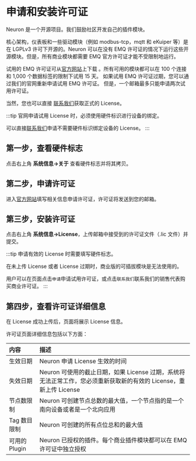 # 申请和安装许可证

Neuron 是一个开源项目。我们鼓励社区开发自己的插件模块。

核心架构，仪表板和一些驱动模块（例如 modbus-tcp，mqtt 和 eKuiper 等）是在 LGPLv3 许可下开源的。Neuron 可以在没有 EMQ 许可证的情况下运行这些开源模块。但是，所有商业模块都需要 EMQ 官方许可证才能不受限制地运行。

试用的 EMQ 许可证可从[官方网站](https://www.emqx.com/zh/apply-licenses/neuron)上下载 。所有可用的模块都可以在 100 个连接和 1,000 个数据标签的限制下试用 15 天。 如果试用 EMQ 许可证过期，您可以通过我们的官网重新申请试用 EMQ 许可证。 但是，一个邮箱最多只能申请两次试用许可证。

当然，您也可以直接 [联系我们](https://www.emqx.com/zh/contact?product=neuron)获取正式的 License。

:::tip
官网申请试用 License 时，必须使用硬件标识进行设备的绑定。

可以直接[联系我们](https://www.emqx.com/zh/contact?product=neuron)申请不需要硬件标识绑定设备的 License。
:::

## 第一步，查看硬件标志

点击右上角 **系统信息->关于** 查看硬件标志并将其拷贝。

## 第二步，申请许可证

进入[官方网站](https://www.emqx.com/zh/apply-licenses/neuron)填写相关信息申请许可证，许可证将发送到您的邮箱。

## 第三步，安装许可证

点击右上角 **系统信息->License**，上传邮箱中接受到的许可证文件（.lic 文件）并提交。

:::tip
申请有效的 License 时需要填写硬件标志。

在未上传 License 或者 License 过期时，商业版的可插拔模块是无法使用的。

用户可以在页面点击`申请`申请试用许可证，或点击`联系我们`联系我们的销售代表购买商业许可证。
:::

## 第四步，查看许可证详细信息

在 License 成功上传后，页面将展示 License 信息。

许可证页面详细信息包括以下方面：

| 内容          | 描述                        |
| :----------- | :----------------------------------- | 
| 生效日期       | Neuron 申请 License 生效的时间 |
| 失效日期       | Neuron 可使用的截止日期，如果 License 过期，系统将无法正常工作，您必须重新获取新的有效的 License，重新上传 License |
| 节点数限制      | Neuron 可创建节点总数的最大值，一个节点指的是一个南向设备或者是一个北向应用 |
| Tag 数目限制    | Neuron 可创建的所有点位总和的最大值 |
| 可用的 Plugin   | Neuron 已授权的插件。每个商业插件模块都可以在 EMQ 许可证中独立授权 |

